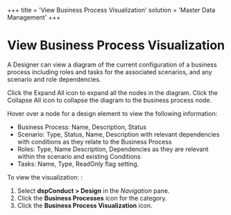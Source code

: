 +++
title = 'View Business Process Visualization'
solution = 'Master Data Management'
+++

# View Business Process Visualization

A Designer can view a diagram of the current configuration of a business
process including roles and tasks for the associated scenarios, and any
scenario and role dependencies.

Click the Expand All icon to expand all the nodes in the diagram. Click
the Collapse All icon to collapse the diagram to the business process
node.

Hover over a node for a design element to view the following
information:

  - Business Process: Name, Description, Status
  - Scenario: Type, Status, Name, Description with relevant dependencies
    with conditions as they relate to the Business Process
  - Roles: Type, Name Description, Dependencies as they are relevant
    within the scenario and existing Conditions
  - Tasks: Name, Type, ReadOnly flag setting.

To view the visualization: :

1.  Select **dspConduct \> Design** in the *Navigation* pane.
2.  Click the **Business Processes** icon for the category.
3.  Click the **Business Process Visualization** icon.

